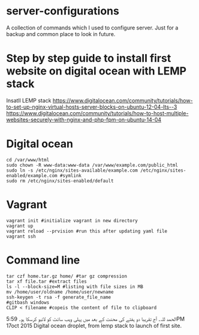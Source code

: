 # server-configurations
A collection of commands which I used to configure server. Just for a backup and common place to look in future.

# Step by step guide to install first website on digital ocean with LEMP stack

Insatll LEMP stack
https://www.digitalocean.com/community/tutorials/how-to-set-up-nginx-virtual-hosts-server-blocks-on-ubuntu-12-04-lts--3
https://www.digitalocean.com/community/tutorials/how-to-host-multiple-websites-securely-with-nginx-and-php-fpm-on-ubuntu-14-04


# Digital ocean

```shell
cd /var/www/html
sudo chown -R www-data:www-data /var/www/example.com/public_html
sudo ln -s /etc/nginx/sites-available/example.com /etc/nginx/sites-enabled/example.com #symlink
sudo rm /etc/nginx/sites-enabled/default

```
# Vagrant
```shell
vagrant init #initialize vagrant in new directory
vagrant up
vagrant reload --prvision #run this after updating yaml file
vagrant ssh
```

# Command line
```shell
tar czf home.tar.gz home/ #tar gz compression
tar xf file.tar #extract files
ls -l --block-size=M #listing with file sizes in MB
mv /home/user/oldname /home/user/newname
ssh-keygen -t rsa -f generate_file_name
#gitbash windows
CLIP < filename #copeis the content of file to clipboard
```


الحمد للہ۔ آج تقریبا دو ہفتے کی محنت کے بعد میں پہلی ویب سائٹ کو لائیو کرسکا ہو۔
5:59PM 17oct 2015
Digital ocean droplet, from lemp stack to launch of first site.
